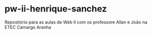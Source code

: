 # pw-ii-henrique-sanchez
Repositório para as aulas de Web II com os professore Allan e João na ETEC Camargo Aranha
